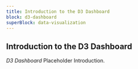 ```yaml
---
title: Introduction to the D3 Dashboard
block: d3-dashboard
superBlock: data-visualization
---
```


## Introduction to the D3 Dashboard

<dfn>D3 Dashboard</dfn> Placeholder Introduction.
